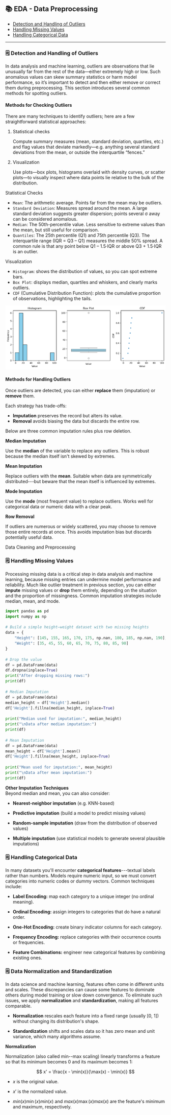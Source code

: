## 📚 EDA - Data Preprocessing

- [Detection and Handling of Outliers](#️-detection-and-handling-of-outliers)
- [Handling Missing Values](#️-handling-missing-values)
- [Handling Categorical Data](#️-handling-categorical-data)


-----------------------------

### 🗒️ Detection and Handling of Outliers

In data analysis and machine learning, outliers are observations that lie unusually far from the rest of the data—either extremely high or low. Such anomalous values can skew summary statistics or harm model performance, so it’s important to detect and then either remove or correct them during preprocessing. This section introduces several common methods for spotting outliers.

#### Methods for Checking Outliers
There are many techniques to identify outliers; here are a few straightforward statistical approaches:
1.  Statistical checks

    Compute summary measures (mean, standard deviation, quartiles, etc.) and flag values that deviate markedly—e.g. anything several standard deviations from the mean, or outside the interquartile “fences.”

2.  Visualization

    Use plots—box plots, histograms overlaid with density curves, or scatter plots—to visually inspect where data points lie relative to the bulk of the distribution.

Statistical Checks
- `Mean`: The arithmetic average. Points far from the mean may be outliers.
- `Standard Deviation`: Measures spread around the mean. A large standard deviation suggests greater dispersion; points several σ away can be considered anomalous.
- `Median`: The 50th-percentile value. Less sensitive to extreme values than the mean, but still useful for comparison.
- `Quantiles`: The 25th percentile (Q1) and 75th percentile (Q3). The interquartile range (IQR = Q3 – Q1) measures the middle 50% spread. A common rule is that any point below Q1 – 1.5·IQR or above Q3 + 1.5·IQR is an outlier.

Visualization
- `Histogram`: shows the distribution of values, so you can spot extreme bars.
- `Box Plot`: displays median, quartiles and whiskers, and clearly marks outliers.
- `CDF` (Cumulative Distribution Function): plots the cumulative proportion of observations, highlighting the tails.

![Visualization Checks](/assets/visualization_checks.png)

#### Methods for Handling Outliers

Once outliers are detected, you can either **replace** them (imputation) or **remove** them.

Each strategy has trade-offs:
-   **Imputation** preserves the record but alters its value.
-   **Removal** avoids biasing the data but discards the entire row.

Below are three common imputation rules plus row deletion.

**Median Imputation**

Use the **median** of the variable to replace any outliers. This is robust because the median itself isn't skewed by extremes.

**Mean Imputation**

Replace outliers with the **mean**. Suitable when data are symmetrically distributed---but beware that the mean itself is influenced by extremes.

**Mode Imputation**

Use the **mode** (most frequent value) to replace outliers. Works well for categorical data or numeric data with a clear peak.

**Row Removal**

If outliers are numerous or widely scattered, you may choose to remove those entire records at once. This avoids imputation bias but discards potentially useful data.

Data Cleaning and Preprocessing


### 🗒️ Handling Missing Values

Processing missing data is a critical step in data analysis and machine learning, because missing entries can undermine model performance and reliability. Much like outlier treatment in previous section, you can either **impute** missing values or **drop** them entirely, depending on the situation and the proportion of missingness. Common imputation strategies include median, mean, and mode.

```python
import pandas as pd
import numpy as np

# Build a simple height–weight dataset with two missing heights
data = {
    "Height": [145, 155, 165, 170, 175, np.nan, 180, 185, np.nan, 190],
    "Weight": [35, 45, 55, 60, 65, 70, 75, 80, 85, 90]
}

# Drop the value
df = pd.DataFrame(data)
df.dropna(inplace=True)
print("After dropping missing rows:")
print(df)

# Median Imputation
df = pd.DataFrame(data)
median_height = df['Height'].median()
df['Height'].fillna(median_height, inplace=True)

print("Median used for imputation:", median_height)
print("\nData after median imputation:")
print(df)

# Mean Imputation
df = pd.DataFrame(data)
mean_height = df['Height'].mean()
df['Height'].fillna(mean_height, inplace=True)

print("Mean used for imputation:", mean_height)
print("\nData after mean imputation:")
print(df)
```

**Other Imputation Techniques**\
Beyond median and mean, you can also consider:

-   **Nearest-neighbor imputation** (e.g. KNN-based)

-   **Predictive imputation** (build a model to predict missing values)

-   **Random-sample imputation** (draw from the distribution of observed values)

-   **Multiple imputation** (use statistical models to generate several plausible imputations)


### 🗒️ Handling Categorical Data

In many datasets you'll encounter **categorical features**---textual labels rather than numbers. Models require numeric input, so we must convert categories into numeric codes or dummy vectors. Common techniques include:

-   **Label Encoding:** map each category to a unique integer (no ordinal meaning).

-   **Ordinal Encoding:** assign integers to categories that do have a natural order.

-   **One-Hot Encoding:** create binary indicator columns for each category.

-   **Frequency Encoding:** replace categories with their occurrence counts or frequencies.

-   **Feature Combinations:** engineer new categorical features by combining existing ones.


### 🗒️ Data Normalization and Standardization

In data science and machine learning, features often come in different units and scales. These discrepancies can cause some features to dominate others during model training or slow down convergence. To eliminate such issues, we apply **normalization** and **standardization**, making all features comparable.

-   **Normalization** rescales each feature into a fixed range (usually [0, 1]) without changing its distribution's shape.

-   **Standardization** shifts and scales data so it has zero mean and unit variance, which many algorithms assume.


**Normalization**

Normalization (also called min--max scaling) linearly transforms a feature so that its minimum becomes 0 and its maximum becomes 1:

$$
x' = \frac{x - \min(x)}{\max(x) - \min(x)}
$$

-   $x$ is the original value.

-   $x'$ is the normalized value.

-   $min⁡(x)\min(x)min(x)$ and $max⁡(x)\max(x)max(x)$ are the feature's minimum and maximum, respectively.
